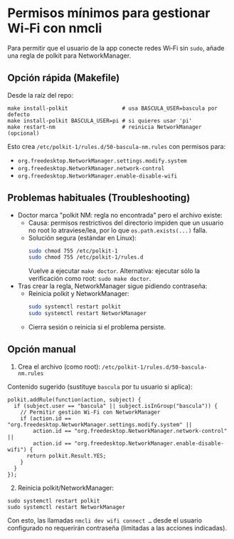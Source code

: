 # Permisos mínimos para gestionar Wi‑Fi con nmcli

Para permitir que el usuario de la app conecte redes Wi‑Fi sin `sudo`, añade una regla de polkit para NetworkManager.

## Opción rápida (Makefile)

Desde la raíz del repo:

```
make install-polkit                 # usa BASCULA_USER=bascula por defecto
make install-polkit BASCULA_USER=pi # si quieres usar 'pi'
make restart-nm                     # reinicia NetworkManager (opcional)
```

Esto crea `/etc/polkit-1/rules.d/50-bascula-nm.rules` con permisos para:
- `org.freedesktop.NetworkManager.settings.modify.system`
- `org.freedesktop.NetworkManager.network-control`
- `org.freedesktop.NetworkManager.enable-disable-wifi`

## Problemas habituales (Troubleshooting)

- Doctor marca "polkit NM: regla no encontrada" pero el archivo existe:
  - Causa: permisos restrictivos del directorio impiden que un usuario no root lo atraviese/lea, por lo que `os.path.exists(...)` falla.
  - Solución segura (estándar en Linux):
    ```bash
    sudo chmod 755 /etc/polkit-1
    sudo chmod 755 /etc/polkit-1/rules.d
    ```
    Vuelve a ejecutar `make doctor`. Alternativa: ejecutar sólo la verificación como root: `sudo make doctor`.
- Tras crear la regla, NetworkManager sigue pidiendo contraseña:
  - Reinicia polkit y NetworkManager:
    ```bash
    sudo systemctl restart polkit
    sudo systemctl restart NetworkManager
    ```
  - Cierra sesión o reinicia si el problema persiste.

## Opción manual

1) Crea el archivo (como root): `/etc/polkit-1/rules.d/50-bascula-nm.rules`

Contenido sugerido (sustituye `bascula` por tu usuario si aplica):

```
polkit.addRule(function(action, subject) {
  if (subject.user == "bascula" || subject.isInGroup("bascula")) {
    // Permitir gestión Wi‑Fi con NetworkManager
    if (action.id == "org.freedesktop.NetworkManager.settings.modify.system" ||
        action.id == "org.freedesktop.NetworkManager.network-control" ||
        action.id == "org.freedesktop.NetworkManager.enable-disable-wifi") {
      return polkit.Result.YES;
    }
  }
});
```

2) Reinicia polkit/NetworkManager:

```
sudo systemctl restart polkit
sudo systemctl restart NetworkManager
```

Con esto, las llamadas `nmcli dev wifi connect …` desde el usuario configurado no requerirán contraseña (limitadas a las acciones indicadas).
